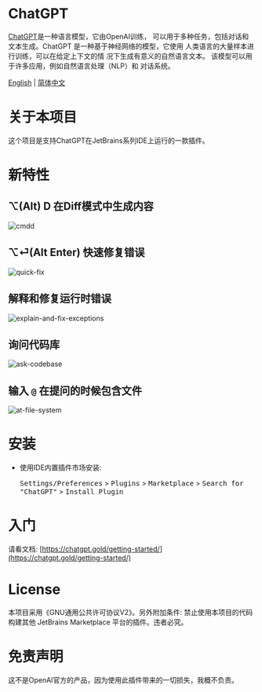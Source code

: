 # ChatGPT

[ChatGPT](https://chat.openai.com/chat)是一种语言模型，它由OpenAI训练，
可以用于多种任务，包括对话和文本生成。ChatGPT 是一种基于神经网络的模型，它使用
人类语言的大量样本进行训练，可以在给定上下文的情 况下生成有意义的自然语言文本。
该模型可以用于许多应用，例如自然语言处理（NLP）和 对话系统。

[English](https://github.com/obiscr/ChatGPT/blob/main/README.md) | 
[简体中文](https://github.com/obiscr/ChatGPT/blob/main/README_CN.md)
<br/>

# 关于本项目

这个项目是支持ChatGPT在JetBrains系列IDE上运行的一款插件。


# 新特性

## ⌥(Alt) D 在Diff模式中生成内容

![cmdd](https://github.com/user-attachments/assets/2893feb2-bbef-451d-8c93-571b47839cb7)

## ⌥⏎(Alt Enter) 快速修复错误

![quick-fix](https://github.com/user-attachments/assets/c15cc39d-7f99-4a24-b34f-35b1c793a65d)

## 解释和修复运行时错误

![explain-and-fix-exceptions](https://github.com/user-attachments/assets/0a0ee912-283c-4cb5-8d2c-fcdef793a2f0)

## 询问代码库

![ask-codebase](https://github.com/user-attachments/assets/8d65b288-30c5-4701-8be3-1497b08b3916)

## 输入 `@` 在提问的时候包含文件

![at-file-system](https://github.com/user-attachments/assets/8942eaef-530e-4d26-8f68-6869c9366ccc)



# 安装

- 使用IDE内置插件市场安装:

  <kbd>Settings/Preferences</kbd> > <kbd>Plugins</kbd> > <kbd>Marketplace</kbd> > <kbd>Search for "ChatGPT"</kbd> >
  <kbd>Install Plugin</kbd>

# 入门

请看文档: [https://chatgpt.gold/getting-started/](https://chatgpt.gold/getting-started/)

# License

本项目采用《GNU通用公共许可协议V2》。另外附加条件: 禁止使用本项目的代码构建其他 JetBrains Marketplace 平台的插件。违者必究。

# 免责声明

这不是OpenAI官方的产品，因为使用此插件带来的一切损失，我概不负责。
